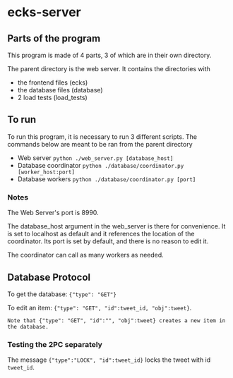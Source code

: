 # ecks-server

## Parts of the program

This program is made of 4 parts, 3 of which are in their own directory.

The parent directory is the web server. It contains the directories with

- the frontend files (ecks)
- the database files (database)
- 2 load tests (load_tests)

## To run

To run this program, it is necessary to run 3 different scripts. The commands below
are meant to be ran from the parent directory

- Web server `python ./web_server.py [database_host]`
- Database coordinator `python ./database/coordinator.py [worker_host:port]`
- Database workers `python ./database/coordinator.py [port]`

### Notes

The Web Server's port is 8990.

The database_host argument in the web_server is there for convenience. It is set to localhost as default and it
references the location of the coordinator. Its port is set by default, and there is no reason to edit it.

The coordinator can call as many workers as needed.

## Database Protocol

To get the database: `{"type": "GET"}`

To edit an item: `{"type": "GET", "id":tweet_id, "obj":tweet}`.

    Note that {"type": "GET", "id":"", "obj":tweet} creates a new item in the database.

### Testing the 2PC separately

The message `{"type":"LOCK", "id":tweet_id}` locks the tweet with id `tweet_id`.
